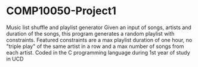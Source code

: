 # COMP10050-Project1
Music list shuffle and playlist generator
Given an input of songs, artists and duration of the songs, this program generates a random playlist with constraints. 
Featured constraints are a max playlist duration of one hour, no "triple play" of the same artist in a row and a max number of songs from each artist.
Coded in the C programming language during 1st year of study in UCD
